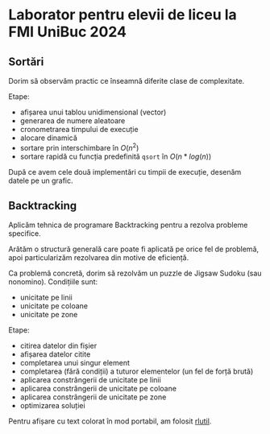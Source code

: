 # Laborator pentru elevii de liceu la FMI UniBuc 2024

## Sortări

Dorim să observăm practic ce înseamnă diferite clase de complexitate.

Etape:
- afișarea unui tablou unidimensional (vector)
- generarea de numere aleatoare
- cronometrarea timpului de execuție
- alocare dinamică
- sortare prin interschimbare în $O(n^2)$
- sortare rapidă cu funcția predefinită `qsort` în $O(n*log(n))$

După ce avem cele două implementări cu timpii de execuție, desenăm datele pe un grafic.

## Backtracking

Aplicăm tehnica de programare Backtracking pentru a rezolva probleme specifice.

Arătăm o structură generală care poate fi aplicată pe orice fel de problemă, apoi particularizăm rezolvarea din motive de eficiență.

Ca problemă concretă, dorim să rezolvăm un puzzle de Jigsaw Sudoku (sau nonomino). Condițiile sunt:
- unicitate pe linii
- unicitate pe coloane
- unicitate pe zone

Etape:
- citirea datelor din fișier
- afișarea datelor citite
- completarea unui singur element
- completarea (fără condiții) a tuturor elementelor (un fel de forță brută)
- aplicarea constrângerii de unicitate pe linii
- aplicarea constrângerii de unicitate pe coloane
- aplicarea constrângerii de unicitate pe zone
- optimizarea soluției

Pentru afișare cu text colorat în mod portabil, am folosit [rlutil](https://github.com/tapio/rlutil).
